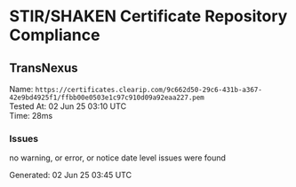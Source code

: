 # STIR/SHAKEN Certificate Repository Compliance

## TransNexus

Name: `https://certificates.clearip.com/9c662d50-29c6-431b-a367-42e9bd4925f1/ffbb00e0503e1c97c910d09a92eaa227.pem`\
Tested At: 02 Jun 25 03:10 UTC\
Time: 28ms

### Issues

no warning, or error, or notice date level issues were found

Generated: 02 Jun 25 03:45 UTC